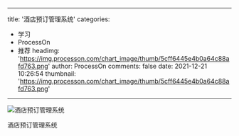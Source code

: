 
---
title: '酒店预订管理系统'
categories: 
 - 学习
 - ProcessOn
 - 推荐
headimg: 'https://img.processon.com/chart_image/thumb/5cff6445e4b0a64c88afd763.png'
author: ProcessOn
comments: false
date: 2021-12-21 10:26:54
thumbnail: 'https://img.processon.com/chart_image/thumb/5cff6445e4b0a64c88afd763.png'
---

<div>   
<img class="thumb" alt="酒店预订管理系统" src="https://img.processon.com/chart_image/thumb/5cff6445e4b0a64c88afd763.png" referrerpolicy="no-referrer">
<p>酒店预订管理系统</p>  
</div>
            